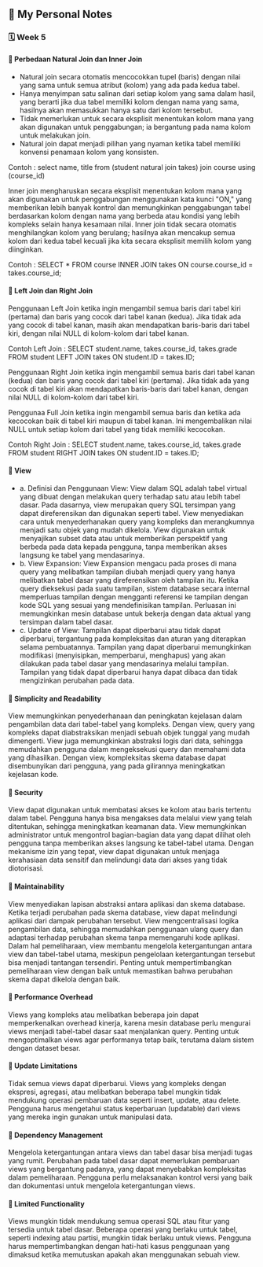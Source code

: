 ## 📘 My Personal Notes

### 🗓️ Week 5
#### 📍 Perbedaan Natural Join dan Inner Join
- Natural join secara otomatis mencocokkan tupel (baris) dengan nilai yang sama untuk semua atribut (kolom) yang ada pada kedua tabel.
- Hanya menyimpan satu salinan dari setiap kolom yang sama dalam hasil, yang berarti jika dua tabel memiliki kolom dengan nama yang sama, hasilnya akan memasukkan hanya satu dari kolom tersebut.
- Tidak memerlukan untuk secara eksplisit menentukan kolom mana yang akan digunakan untuk penggabungan; ia bergantung pada nama kolom untuk melakukan join.
- Natural join dapat menjadi pilihan yang nyaman ketika tabel memiliki konvensi penamaan kolom yang konsisten.

Contoh : 
select name, title
from (student natural join takes)
join course using (course_id)

Inner join mengharuskan secara eksplisit menentukan kolom mana yang akan digunakan untuk penggabungan menggunakan kata kunci "ON," yang memberikan lebih banyak kontrol dan memungkinkan penggabungan tabel berdasarkan kolom dengan nama yang berbeda atau kondisi yang lebih kompleks selain hanya kesamaan nilai. Inner join tidak secara otomatis menghilangkan kolom yang berulang; hasilnya akan mencakup semua kolom dari kedua tabel kecuali jika kita secara eksplisit memilih kolom yang diinginkan.

Contoh : 
SELECT *
FROM course
INNER JOIN takes ON course.course_id = takes.course_id;

#### 📍 Left Join dan Right Join
Penggunaan Left Join ketika ingin mengambil semua baris dari tabel kiri (pertama) dan baris yang cocok dari tabel kanan (kedua). Jika tidak ada yang cocok di tabel kanan, masih akan mendapatkan baris-baris dari tabel kiri, dengan nilai NULL di kolom-kolom dari tabel kanan.

Contoh Left Join : 
SELECT student.name, takes.course_id, takes.grade FROM student LEFT JOIN takes ON student.ID = takes.ID;

Penggunaan Right Join ketika ingin mengambil semua baris dari tabel kanan (kedua) dan baris yang cocok dari tabel kiri (pertama). Jika tidak ada yang cocok di tabel kiri akan mendapatkan baris-baris dari tabel kanan, dengan nilai NULL di kolom-kolom dari tabel kiri.

Penggunaa Full Join ketika ingin mengambil semua baris dan ketika ada kecocokan baik di tabel kiri maupun di tabel kanan. Ini mengembalikan nilai NULL untuk setiap kolom dari tabel yang tidak memiliki kecocokan.

Contoh Right Join : 
SELECT student.name, takes.course_id, takes.grade FROM student RIGHT JOIN takes ON student.ID = takes.ID;

#### 📍 View
- a. Definisi dan Penggunaan View:
  View dalam SQL adalah tabel virtual yang dibuat dengan melakukan query terhadap satu atau lebih tabel dasar. Pada dasarnya, view merupakan query SQL tersimpan yang dapat direferensikan dan digunakan seperti 
  tabel.
  View menyediakan cara untuk menyederhanakan query yang kompleks dan merangkumnya menjadi satu objek yang mudah dikelola.
  View digunakan untuk menyajikan subset data atau untuk memberikan perspektif yang berbeda pada data kepada pengguna, tanpa memberikan akses langsung ke tabel yang mendasarinya.
- b. View Expansion:
  View Expansion mengacu pada proses di mana query yang melibatkan tampilan diubah menjadi query yang hanya melibatkan tabel dasar yang direferensikan oleh tampilan itu.
  Ketika query dieksekusi pada suatu tampilan, sistem database secara internal memperluas tampilan dengan mengganti referensi ke tampilan dengan kode SQL yang sesuai yang mendefinisikan tampilan.
  Perluasan ini memungkinkan mesin database untuk bekerja dengan data aktual yang tersimpan dalam tabel dasar.
- c. Update of View:
  Tampilan dapat diperbarui atau tidak dapat diperbarui, tergantung pada kompleksitas dan aturan yang diterapkan selama pembuatannya.
  Tampilan yang dapat diperbarui memungkinkan modifikasi (menyisipkan, memperbarui, menghapus) yang akan dilakukan pada tabel dasar yang mendasarinya melalui tampilan.
  Tampilan yang tidak dapat diperbarui hanya dapat dibaca dan tidak mengizinkan perubahan pada data.

#### 📍 Simplicity and Readability
  View memungkinkan penyederhanaan dan peningkatan kejelasan dalam pengambilan data dari tabel-tabel yang kompleks.
  Dengan view, query yang kompleks dapat diabstraksikan menjadi sebuah objek tunggal yang mudah dimengerti.
  View juga memungkinkan abstraksi logis dari data, sehingga memudahkan pengguna dalam mengeksekusi query dan memahami data yang dihasilkan.
  Dengan view, kompleksitas skema database dapat disembunyikan dari pengguna, yang pada gilirannya meningkatkan kejelasan kode.

#### 📍 Security
  View dapat digunakan untuk membatasi akses ke kolom atau baris tertentu dalam tabel. Pengguna hanya bisa mengakses data melalui view yang telah ditentukan, sehingga meningkatkan keamanan data.
  View memungkinkan administrator untuk mengontrol bagian-bagian data yang dapat dilihat oleh pengguna tanpa memberikan akses langsung ke tabel-tabel utama.
  Dengan mekanisme izin yang tepat, view dapat digunakan untuk menjaga kerahasiaan data sensitif dan melindungi data dari akses yang tidak diotorisasi.

#### 📍 Maintainability
  View menyediakan lapisan abstraksi antara aplikasi dan skema database. Ketika terjadi perubahan pada skema database, view dapat melindungi aplikasi dari dampak perubahan tersebut.
  View mengcentralisasi logika pengambilan data, sehingga memudahkan penggunaan ulang query dan adaptasi terhadap perubahan skema tanpa memengaruhi kode aplikasi.
  Dalam hal pemeliharaan, view membantu mengelola ketergantungan antara view dan tabel-tabel utama, meskipun pengelolaan ketergantungan tersebut bisa menjadi tantangan tersendiri.
  Penting untuk mempertimbangkan pemeliharaan view dengan baik untuk memastikan bahwa perubahan skema dapat dikelola dengan baik.

#### 📍 Performance Overhead
  Views yang kompleks atau melibatkan beberapa join dapat memperkenalkan overhead kinerja, karena mesin database perlu mengurai views menjadi tabel-tabel dasar saat menjalankan query.
  Penting untuk mengoptimalkan views agar performanya tetap baik, terutama dalam sistem dengan dataset besar.

#### 📍 Update Limitations
  Tidak semua views dapat diperbarui. Views yang kompleks dengan ekspresi, agregasi, atau melibatkan beberapa tabel mungkin tidak mendukung operasi pembaruan data seperti insert, update, atau delete.
  Pengguna harus mengetahui status keperbaruan (updatable) dari views yang mereka ingin gunakan untuk manipulasi data.

#### 📍 Dependency Management
  Mengelola ketergantungan antara views dan tabel dasar bisa menjadi tugas yang rumit. Perubahan pada tabel dasar dapat memerlukan pembaruan views yang bergantung padanya, yang dapat menyebabkan kompleksitas dalam pemeliharaan.
  Pengguna perlu melaksanakan kontrol versi yang baik dan dokumentasi untuk mengelola ketergantungan views.
  
#### 📍 Limited Functionality
  Views mungkin tidak mendukung semua operasi SQL atau fitur yang tersedia untuk tabel dasar. Beberapa operasi yang berlaku untuk tabel, seperti indexing atau partisi, mungkin tidak berlaku untuk views.
  Pengguna harus mempertimbangkan dengan hati-hati kasus penggunaan yang dimaksud ketika memutuskan apakah akan menggunakan sebuah view.
